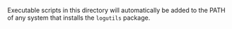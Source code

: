 Executable scripts in this directory will automatically be added to the PATH
of any system that installs the `logutils` package.
